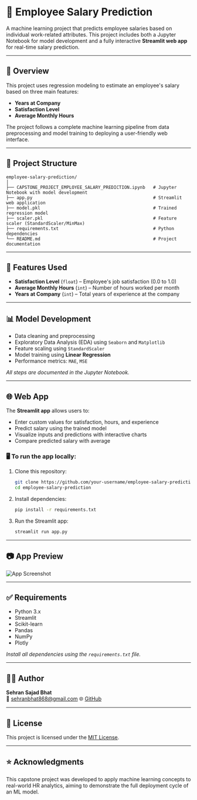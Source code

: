 
# 💼 Employee Salary Prediction

A machine learning project that predicts employee salaries based on individual work-related attributes. This project includes both a Jupyter Notebook for model development and a fully interactive **Streamlit web app** for real-time salary prediction.

---

## 🚀 Overview

This project uses regression modeling to estimate an employee's salary based on three main features:
- **Years at Company**
- **Satisfaction Level**
- **Average Monthly Hours**

The project follows a complete machine learning pipeline from data preprocessing and model training to deploying a user-friendly web interface.

---

## 📁 Project Structure

```
employee-salary-prediction/
│
├── CAPSTONE_PROJECT_EMPLOYEE_SALARY_PREDICTION.ipynb   # Jupyter Notebook with model development
├── app.py                                              # Streamlit web application
├── model.pkl                                           # Trained regression model
├── scaler.pkl                                          # Feature scaler (StandardScaler/MinMax)
├── requirements.txt                                    # Python dependencies
└── README.md                                           # Project documentation
```

---

## 🧪 Features Used

- **Satisfaction Level** (`float`) – Employee's job satisfaction (0.0 to 1.0)
- **Average Monthly Hours** (`int`) – Number of hours worked per month
- **Years at Company** (`int`) – Total years of experience at the company

---

## 📊 Model Development

- Data cleaning and preprocessing
- Exploratory Data Analysis (EDA) using `Seaborn` and `Matplotlib`
- Feature scaling using `StandardScaler`
- Model training using **Linear Regression**
- Performance metrics: `MAE`, `MSE`

_All steps are documented in the Jupyter Notebook._

---

## 🌐 Web App

The **Streamlit app** allows users to:
- Enter custom values for satisfaction, hours, and experience
- Predict salary using the trained model
- Visualize inputs and predictions with interactive charts
- Compare predicted salary with average
  

### 🖥️ To run the app locally:

1. Clone this repository:
   ```bash
   git clone https://github.com/your-username/employee-salary-prediction.git
   cd employee-salary-prediction
   ```

2. Install dependencies:
   ```bash
   pip install -r requirements.txt
   ```

3. Run the Streamlit app:
   ```bash
   streamlit run app.py
   ```

---

## 📷 App Preview

![App Screenshot](https://img.freepik.com/premium-photo/concept-artificial-satellites-viewed-from-space-forming-network-earth-providing-internet-services-3d-rendering_651547-1600.jpg)

---

## ✅ Requirements

- Python 3.x
- Streamlit
- Scikit-learn
- Pandas
- NumPy
- Plotly

_Install all dependencies using the `requirements.txt` file._

---

## 🙋‍♂️ Author

**Sehran Sajad Bhat**  
📧 sehranbhat868@gmail.com 
🌐 [GitHub](https://github.com/Sehran-Bhat) 

---

## 📌 License

This project is licensed under the [MIT License](LICENSE).

---

## ⭐ Acknowledgments

This capstone project was developed to apply machine learning concepts to real-world HR analytics, aiming to demonstrate the full deployment cycle of an ML model.
